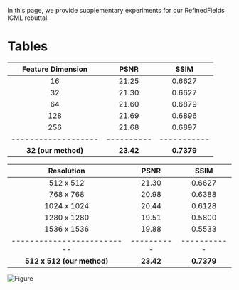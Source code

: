 In this page, we provide supplementary experiments for our RefinedFields ICML rebuttal.

# Tables

| Feature Dimension |   PSNR   |   SSIM    |
| :---------------: | :------: | :-------: |
| 16                |   21.25  |   0.6627  |
| 32                |   21.30  |   0.6627  |
| 64                |   21.60  |   0.6879  |
| 128               |   21.69  |   0.6896  |
| 256               |   21.68  |   0.6897  |
|-------------------|----------|-----------|
|**32 (our method)**| **23.42**| **0.7379**|


| Resolution               |   PSNR   |    SSIM   |
| :----------------------: | :------: | :-------: |
| 512 x 512                |   21.30  |   0.6627  |
| 768 x 768                |   20.98  |   0.6388  |
| 1024 x 1024              |   20.44  |   0.6128  |
| 1280 x 1280              |   19.51  |   0.5800  |
| 1536 x 1536              |   19.88  |   0.5533  |
|--------------------------|----------|-----------|
|**512 x 512 (our method)**| **23.42**| **0.7379**|



![Figure](assets/css/schema.svg)
